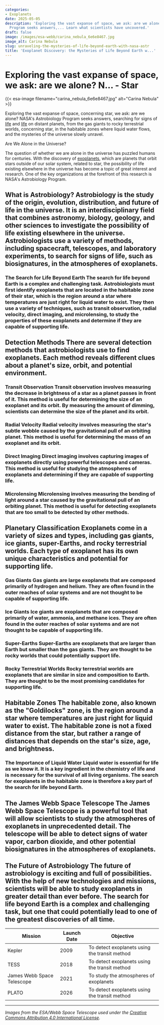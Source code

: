 ```yaml
---
categories:
- Exoplanets
date: 2025-05-05
description: 'Exploring the vast expanse of space, we ask: are we alone? NASA''s Astrobiology
  Program seeks answers,... Learn what scientists have uncovered.'
draft: false
image: /images/esa-webb/carina_nebula_6e6e8467.jpg
image_alt: Carina Nebula
slug: unraveling-the-mysteries-of-life-beyond-earth-with-nasa-astr
title: 'Exoplanet Discovery: the Mysteries of Life Beyond Earth w...'
---
```


# Exploring the vast expanse of space, we ask: are we alone? N... - Star
{{< esa-image filename="carina_nebula_6e6e8467.jpg" alt="Carina Nebula" >}}



Exploring the vast expanse of space, concerning star, we ask: are we alone? NASA's Astrobiology Program seeks answers, searching for signs of [life](/blog/the-elusive-search-for-life-beyond-earth) and [life](/blog/astrobiology-and-the-search-for-life-beyond-earth) on distant planets, from the gas giants to rocky terrestrial worlds, concerning star, in the habitable zones where liquid water flows, and the mysteries of the universe slowly unravel.

Are We Alone in the Universe?

 The question of whether we are alone in the universe has puzzled humans for centuries. With the discovery of [exoplanets](/blog/exoplanets-and-the-search-for-life-beyond-earth), which are planets that orbit stars outside of our solar system, related to star, the possibility of life existing elsewhere in the universe has become a topic of great interest and research. One of the key organizations at the forefront of this research is NASA's Astrobiology Program.

 ## What is Astrobiology? Astrobiology is the study of the origin, evolution, distribution, and future of life in the universe. It is an interdisciplinary field that combines astronomy, biology, geology, and other sciences to investigate the possibility of life existing elsewhere in the universe. Astrobiologists use a variety of methods, including spacecraft, telescopes, and laboratory experiments, to search for signs of life, such as biosignatures, in the atmospheres of exoplanets.

 ### The Search for Life Beyond Earth The search for life beyond Earth is a complex and challenging task. Astrobiologists must first identify exoplanets that are located in the habitable zone of their star, which is the region around a star where temperatures are just right for liquid water to exist. They then use a variety of techniques, such as transit observation, radial velocity, direct imaging, and microlensing, to study the properties of these exoplanets and determine if they are capable of supporting life.

 ## Detection Methods There are several detection methods that astrobiologists use to find exoplanets. Each method reveals different clues about a planet's size, orbit, and potential environment.

 ### Transit Observation Transit observation involves measuring the decrease in brightness of a star as a planet passes in front of it. This method is useful for determining the size of an exoplanet and its orbit. By measuring the amount of dimming, scientists can determine the size of the planet and its orbit.

 ### Radial Velocity Radial velocity involves measuring the star's subtle wobble caused by the gravitational pull of an orbiting planet. This method is useful for determining the mass of an exoplanet and its orbit.

 ### Direct Imaging Direct imaging involves capturing images of exoplanets directly using powerful telescopes and cameras. This method is useful for studying the atmospheres of exoplanets and determining if they are capable of supporting life.

 ### Microlensing Microlensing involves measuring the bending of light around a star caused by the gravitational pull of an orbiting planet. This method is useful for detecting exoplanets that are too small to be detected by other methods.

 ## Planetary Classification Exoplanets come in a variety of sizes and types, including gas giants, ice giants, super-Earths, and rocky terrestrial worlds. Each type of exoplanet has its own unique characteristics and potential for supporting life.

 ### Gas Giants Gas giants are large exoplanets that are composed primarily of hydrogen and helium. They are often found in the outer reaches of solar systems and are not thought to be capable of supporting life.

 ### Ice Giants Ice giants are exoplanets that are composed primarily of water, ammonia, and methane ices. They are often found in the outer reaches of solar systems and are not thought to be capable of supporting life.

 ### Super-Earths Super-Earths are exoplanets that are larger than Earth but smaller than the gas giants. They are thought to be rocky worlds that could potentially support life.

 ### Rocky Terrestrial Worlds Rocky terrestrial worlds are exoplanets that are similar in size and composition to Earth. They are thought to be the most promising candidates for supporting life.

 ## Habitable Zones The habitable zone, also known as the "Goldilocks" zone, is the region around a star where temperatures are just right for liquid water to exist. The habitable zone is not a fixed distance from the star, but rather a range of distances that depends on the star's size, age, and brightness.

 ### The Importance of Liquid Water Liquid water is essential for life as we know it. It is a key ingredient in the chemistry of life and is necessary for the survival of all living organisms. The search for exoplanets in the habitable zone is therefore a key part of the search for life beyond Earth.

 ## The James Webb Space Telescope The James Webb Space Telescope is a powerful tool that will allow scientists to study the atmospheres of exoplanets in unprecedented detail. The telescope will be able to detect signs of water vapor, carbon dioxide, and other potential biosignatures in the atmospheres of exoplanets.

 ## The Future of Astrobiology The future of astrobiology is exciting and full of possibilities. With the help of new technologies and missions, scientists will be able to study exoplanets in greater detail than ever before. The search for life beyond Earth is a complex and challenging task, but one that could potentially lead to one of the greatest discoveries of all time.

 | **Mission** | **Launch Date** | **Objective** |
| --- | --- | --- |
| Kepler | 2009 | To detect exoplanets using the transit method |
| TESS | 2018 | To detect exoplanets using the transit method |
| James Webb Space Telescope | 2021 | To study the atmospheres of exoplanets |
| PLATO | 2026 | To detect exoplanets using the transit method | The search for life beyond Earth is an ongoing and dynamic field of research. With the help of new technologies and missions, regarding star, scientists will continue to explore the possibility of life existing elsewhere in the universe.

---

*Images from the ESA/Webb Space Telescope used under the [Creative Commons Attribution 4.0 International License](https://creativecommons.org/licenses/by/4.0).*